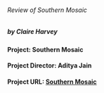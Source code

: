 ###### Review of Southern Mosaic
##### by Claire Harvey

#### Project: Southern Mosaic
#### Project Director: Aditya Jain
#### Project URL: [Southern Mosaic](https://adityajain15.github.io/lomax/) 

